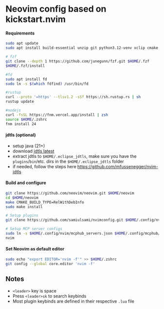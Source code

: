 # Neovim config based on kickstart.nvim

#### Requirements
```bash
sudo apt update
sudo apt install build-essential unzip git python3.12-venv xclip cmake gettext ripgrep 

# fzf
git clone --depth 1 https://github.com/junegunn/fzf.git $HOME/.fzf
$HOME/.fzf/install

#fd
sudo apt install fd
sudo ln -s $(which fdfind) /usr/bin/fd

#rustup
curl --proto '=https' --tlsv1.2 -sSf https://sh.rustup.rs | sh
rustup update

#nodejs
curl -fsSL https://fnm.vercel.app/install | zsh
source $HOME/.zshrc
fnm install 24
```

#### jdtls (optional)
- setup java (21+)<br>
- download [jdtls latest](https://www.eclipse.org/downloads/download.php?file=/jdtls/snapshots/jdt-language-server-latest.tar.gz)<br>
- extract jdtls to `$HOME/.eclipse_jdtls`, make sure you have the `plugins`/`bin`/etc. dirs in the `$HOME/.eclipse_jdtls` folder<br>
- if needed, follow the steps here https://github.com/mfussenegger/nvim-jdtls<br>

#### Build and configure

```bash
git clone https://github.com/neovim/neovim.git $HOME/neovim
cd $HOME/neovim
make CMAKE_BUILD_TYPE=RelWithDebInfo
sudo make install

# Setup plugins
git clone https://github.com/samiulsami/nvimconfig.git $HOME/.config/nvim

# Setup MCP server configs
sudo ln -s $HOME/.config/nvim/mcphub_servers.json $HOME/.config/mcphub/servers.json
nvim
```

#### Set Neovim as default editor
```bash
sudo echo "export EDITOR='nvim -f'" >> $HOME/.zshrc
git config --global core.editor 'nvim -f'
```
## Notes
- `<leader>` key is space
- Press `<leader>sk` to search keybinds
- Most plugin keybinds are defined in their respective `.lua` file
